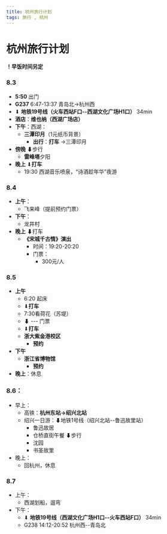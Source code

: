 ```yaml
---
title: 杭州旅行计划
tags: 旅行 , 杭州
---
```


# 杭州旅行计划

**！早饭时间另定**
### 8.3
- **5:50** 出门        
- **G237**  6:47-13:37   青岛北→杭州西
 - ⬇ **地铁19号线（火车西站F口--西湖文化广场H1口）** 34min
- **酒店**：**维也纳（西湖广场店）**
- **下午**：西湖：
  - **三潭印月**（1元纸币背景）
    - **出行**：**打车** ->三潭印月
- **傍晚**   ⬇步行
  - **雷峰塔**夕阳
- **晚上** ⬇**打车**
  - 19:30  西湖音乐喷泉，“诗酒趁年华”夜游

### 8.4
- **上午**：
  - 飞来峰（提前预约门票）
- **下午**：
  - 龙井村
- **晚上** ⬇打车
  - **《宋城千古情》演出** 
    - 时间：19:20-20:20
    - 门票：
      - 300元/人


### 8.5
- **上午**
  - 6:20 起床
  -   ⬇**打车**
  - 7:30看荷花（苏堤）
  - ⬇  ---  门票
  - ⬇**打车**
  - **浙大紫金港校区**
    - **预约**
- **下午**
  - **浙江省博物馆**
    - **预约**
- **晚上**：休息

### 8.6：
- 早上：
  - 高铁：**杭州东站->绍兴北站**
  - 绍兴一日游：⬇地铁1号线（绍兴北站--鲁迅故里站）
    - 鲁迅故居
    - 仓桥直街午餐  ⬇步行
    - 沈园
    - 书圣故里
- 晚上：
  - 回杭州，休息
### 8.7
- 上午：
  - 西湖划船，遛弯
- 下午：
  - ⬇ **地铁19号线（西湖文化广场H1口--火车西站F口）** 34min
  - G238 14:12-20:52 杭州西--青岛北